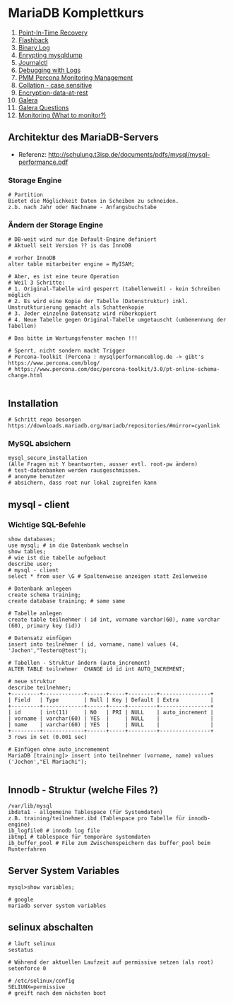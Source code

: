 # MariaDB Komplettkurs 


   1. [Point-In-Time Recovery](pit-recovery.md)
   1. [Flashback](flashback.md)
   1. [Binary Log](binarylog.md)
   1. [Enrypting mysqldump](encryption-openssl-mysqldump.md)
   1. [Journalctl](journalctl.md)
   1. [Debugging with Logs](logs-debug.md)
   1. [PMM Percona Monitoring Management](percona-monitoring-management.md)
   1. [Collation - case sensitive](collation-case-sensitive.md) 
   1. [Encryption-data-at-rest](encryption.md) 
   1. [Galera](galera.md)
   1. [Galera Questions](galera-questions.md) 
   1. [Monitoring (What to monitor?)](monitoring.md)
  

## Architektur des MariaDB-Servers 

  * Referenz: http://schulung.t3isp.de/documents/pdfs/mysql/mysql-performance.pdf

### Storage Engine 

```
# Partition 
Bietet die Möglichkeit Daten in Scheiben zu schneiden. 
z.b. nach Jahr oder Nachname - Anfangsbuchstabe
```

### Ändern der Storage Engine 

```
# DB-weit wird nur die Default-Engine definiert 
# Aktuell seit Version ?? is das InnoDB 

# vorher InnoDB 
alter table mitarbeiter engine = MyISAM;

# Aber, es ist eine teure Operation 
# Weil 3 Schritte:
# 1. Original-Tabelle wird gesperrt (tabellenweit) - kein Schreiben möglich 
# 2. Es wird eine Kopie der Tabelle (Datenstruktur) inkl. Umstrutkturierung gemacht als Schattenkopie 
# 3. Jeder einzelne Datensatz wird rüberkopiert
# 4. Neue Tabelle gegen Original-Tabelle umgetauscht (umbenennung der Tabellen) 

# Das bitte im Wartungsfenster machen !!! 

# Sperrt, nicht sondern macht Trigger 
# Percona-Toolkit (Percona : mysqlperformanceblog.de -> gibt's https://www.percona.com/blog/
# https://www.percona.com/doc/percona-toolkit/3.0/pt-online-schema-change.html


```
 ## Installation 
 
 ```
 # Schritt repo besorgen 
 https://downloads.mariadb.org/mariadb/repositories/#mirror=cyanlink
 
 ```
 
 ### MySQL absichern 
 
 ```
 mysql_secure_installation 
 (Alle Fragen mit Y beantworten, ausser evtl. root-pw ändern) 
 # test-datenbanken werden rausgeschmissen.
 # anonyme benutzer 
 # absichern, dass root nur lokal zugreifen kann 
 ```
 
 ## mysql - client 
 
 ### Wichtige SQL-Befehle ###
 
 ```
 show databases; 
 use mysql; # in die Datenbank wechseln 
 show tables; 
 # wie ist die tabelle aufgebaut 
 describe user; 
 # mysql - client 
 select * from user \G # Spaltenweise anzeigen statt Zeilenweise 
 
 # Datenbank anlegeen
 create schema training;
 create database training; # same same  

 # Tabelle anlegen
 create table teilnehmer ( id int, vorname varchar(60), name varchar (60), primary key (id))

 # Datensatz einfügen 
 insert into teilnehmer ( id, vorname, name) values (4, 'Jochen',"Testero@test");
 
 # Tabellen - Struktur ändern (auto_increment) 
 ALTER TABLE teilnehmer  CHANGE id id int AUTO_INCREMENT;
 
 # neue struktur 
 describe teilnehmer;
+---------+-------------+------+-----+---------+----------------+
| Field   | Type        | Null | Key | Default | Extra          |
+---------+-------------+------+-----+---------+----------------+
| id      | int(11)     | NO   | PRI | NULL    | auto_increment |
| vorname | varchar(60) | YES  |     | NULL    |                |
| name    | varchar(60) | YES  |     | NULL    |                |
+---------+-------------+------+-----+---------+----------------+
3 rows in set (0.001 sec)
 
 # Einfügen ohne auto_incremement 
 MariaDB [training]> insert into teilnehmer (vorname, name) values ('Jochen',"El Mariachi");

 
 ```

## Innodb - Struktur (welche Files ?) 

```
/var/lib/mysql 
ibdata1 - allgemeine Tablespace (für Systemdaten) 
z.B. training/teilnehmer.ibd (Tablespace pro Tabelle für innodb-engine) 
ib_logfile0 # innodb log file 
ibtmp1 # tablespace für temporäre systemdaten 
ib_buffer_pool # File zum Zwischenspeichern das buffer_pool beim Runterfahren 
```

## Server System Variables 

```
mysql>show variables; 

# google 
mariadb server system variables 

```

## selinux abschalten 

```
# läuft selinux 
sestatus 

# Während der aktuellen Laufzeit auf permissive setzen (als root) 
setenforce 0 

# /etc/selinux/config 
SELIUNX=permissive 
# greift nach dem nächsten boot 
```
